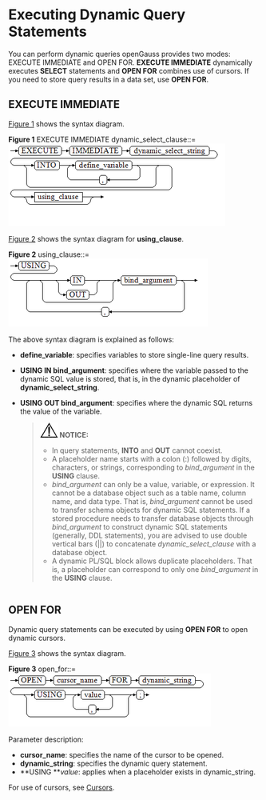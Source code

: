 # Executing Dynamic Query Statements<a name="EN-US_TOPIC_0289899940"></a>

You can perform dynamic queries openGauss provides two modes:  EXECUTE IMMEDIATE  and  OPEN FOR.  **EXECUTE IMMEDIATE**  dynamically executes  **SELECT**  statements and  **OPEN FOR**  combines use of cursors. If you need to store query results in a data set, use  **OPEN FOR**.

## EXECUTE IMMEDIATE<a name="en-us_topic_0283136869_en-us_topic_0237122225_en-us_topic_0059778916_sce9164bf21df416f9160ba60d5b29f4a"></a>

[Figure 1](#en-us_topic_0283136869_en-us_topic_0237122225_en-us_topic_0059778916_f67de6df4c6ef4404b41f0f30de36ee64)  shows the syntax diagram.

**Figure  1**  EXECUTE IMMEDIATE dynamic\_select\_clause::=<a name="en-us_topic_0283136869_en-us_topic_0237122225_en-us_topic_0059778916_f67de6df4c6ef4404b41f0f30de36ee64"></a>  
![](figures/execute-immediate-dynamic_select_clause.png "execute-immediate-dynamic_select_clause")

[Figure 2](#en-us_topic_0283136869_en-us_topic_0237122225_en-us_topic_0059778916_fcfce5c125aec449ba3ce27eec6f7a82b)  shows the syntax diagram for  **using\_clause**.

**Figure  2**  using\_clause::=<a name="en-us_topic_0283136869_en-us_topic_0237122225_en-us_topic_0059778916_fcfce5c125aec449ba3ce27eec6f7a82b"></a>  
![](figures/using_clause.png "using_clause")

The above syntax diagram is explained as follows:

-   **define\_variable**: specifies variables to store single-line query results.
-   **USING IN bind\_argument**: specifies where the variable passed to the dynamic SQL value is stored, that is, in the dynamic placeholder of  **dynamic\_select\_string**.
-   **USING OUT bind\_argument**: specifies where the dynamic SQL returns the value of the variable.

    >![](public_sys-resources/icon-notice.gif) **NOTICE:** 
    >-   In query statements,  **INTO**  and  **OUT**  cannot coexist.
    >-   A placeholder name starts with a colon \(:\) followed by digits, characters, or strings, corresponding to  _bind\_argument_  in the  **USING**  clause.
    >-   _bind\_argument_  can only be a value, variable, or expression. It cannot be a database object such as a table name, column name, and data type. That is,  _bind\_argument_  cannot be used to transfer schema objects for dynamic SQL statements. If a stored procedure needs to transfer database objects through  _bind\_argument_  to construct dynamic SQL statements \(generally, DDL statements\), you are advised to use double vertical bars \(||\) to concatenate  _dynamic\_select\_clause_  with a database object.
    >-   A dynamic PL/SQL block allows duplicate placeholders. That is, a placeholder can correspond to only one  _bind\_argument_  in the  **USING**  clause.


```

```

## OPEN FOR<a name="en-us_topic_0283136869_en-us_topic_0237122225_en-us_topic_0059778916_s597e59e4f39f4c5396fe9a6d1e6c6c09"></a>

Dynamic query statements can be executed by using  **OPEN FOR**  to open dynamic cursors.

[Figure 3](#en-us_topic_0283136869_en-us_topic_0237122225_en-us_topic_0059778916_f3f108da94a694175ac707f4511b7f1a1)  shows the syntax diagram.

**Figure  3**  open\_for::=<a name="en-us_topic_0283136869_en-us_topic_0237122225_en-us_topic_0059778916_f3f108da94a694175ac707f4511b7f1a1"></a>  
![](figures/open_for.png "open_for")

Parameter description:

-   **cursor\_name**: specifies the name of the cursor to be opened.
-   **dynamic\_string**: specifies the dynamic query statement.
-   **USING **_value_: applies when a placeholder exists in dynamic\_string.

For use of cursors, see  [Cursors](cursors.md).

